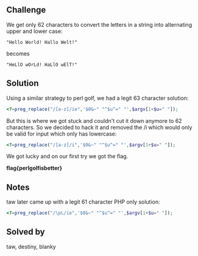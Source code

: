 ## Challenge

We get only 62 characters to convert the letters in a string into alternating upper and lower case:

```
"Hello World! Hallo Welt!"
```
becomes
```
"HeLlO wOrLd! HaLlO wElT!"
```

## Solution

Using a similar strategy to perl golf, we had a legit 63 character solution:

```php
<?=preg_replace("/[a-z]/ie",'$0&~" "^$u^=" "',$argv[1+$u=" "]);
```

But this is where we got stuck and couldn't cut it down anymore to 62 characters. So we decided to hack it and removed the /i which would only be valid for input which only has lowercase:

```php
<?=preg_replace("/[a-z]/i",'$0&~" "^$u^=" "',$argv[1+$u=" "]);
```

We got lucky and on our first try we got the flag.

**flag{perlgolfisbetter}**

## Notes
taw later came up with a legit 61 character PHP only solution:
```php
<?=preg_replace("/\pL/ie",'$0&~" "^$u^=" "',$argv[1+$u=" "]);
```

## Solved by
taw, destiny, blanky

